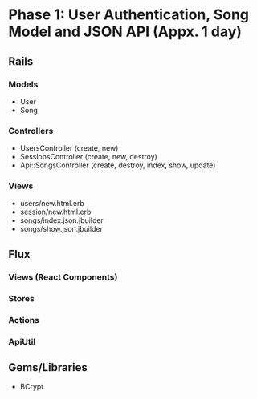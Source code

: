 # Phase 1: User Authentication, Song Model and JSON API (Appx. 1 day)

## Rails
### Models
* User
* Song

### Controllers
* UsersController (create, new)
* SessionsController (create, new, destroy)
* Api::SongsController (create, destroy, index, show, update)

### Views
* users/new.html.erb
* session/new.html.erb
* songs/index.json.jbuilder
* songs/show.json.jbuilder

## Flux
### Views (React Components)

### Stores

### Actions

### ApiUtil

## Gems/Libraries
* BCrypt
